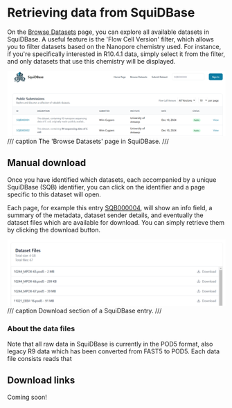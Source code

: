# Retrieving data from SquiDBase

On the [Browse Datasets](https://squidbase.org/submissions) page, you can explore all available datasets in SquiDBase. A useful feature is the 'Flow Cell Version' filter, which allows you to filter datasets based on the Nanopore chemistry used. For instance, if you're specifically interested in R10.4.1 data, simply select it from the filter, and only datasets that use this chemistry will be displayed.

![Submissions page](assets/submissions.png)
/// caption
The 'Browse Datasets' page in SquiDBase.
///

## Manual download 

Once you have identified which datasets, each accompanied by a unique SquiDBase (SQB) identifier, you can click on the identifier and a page specific to this dataset will open. 

Each page, for example this entry [SQB000004](https://squidbase.org/submissions/SQB000004), will show an info field, a summary of the metadata, dataset sender details, and eventually the dataset files which are available for download. You can simply retrieve them by clicking the download button.

![Download section](download.png)
/// caption
Download section of a SquiDBase entry.
///

### About the data files

Note that all raw data in SquiDBase is currently in the POD5 format, also legacy R9 data which has been converted from FAST5 to POD5. Each data file consists reads that 

## Download links

Coming soon!

